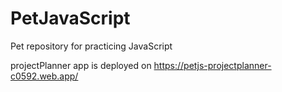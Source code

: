 # PetJavaScript

Pet repository for practicing JavaScript

projectPlanner app is deployed on https://petjs-projectplanner-c0592.web.app/
